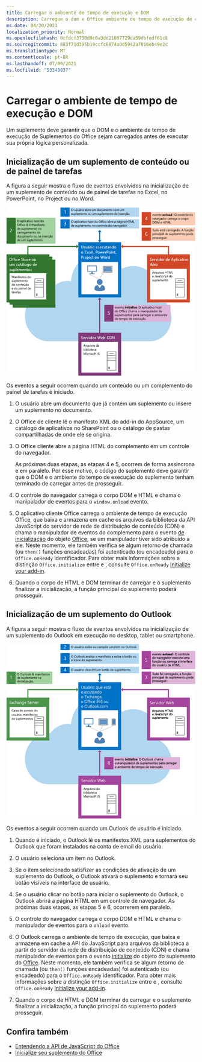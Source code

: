 ```yaml
---
title: Carregar o ambiente de tempo de execução e DOM
description: Carregue o dom e Office ambiente de tempo de execução de complementos.
ms.date: 04/20/2021
localization_priority: Normal
ms.openlocfilehash: 0cfdcf3750d9c0a3dd21667729da59dbfedf61c8
ms.sourcegitcommit: 883f71d395b19ccfc6874a0d5942a7016eb49e2c
ms.translationtype: MT
ms.contentlocale: pt-BR
ms.lasthandoff: 07/09/2021
ms.locfileid: "53349837"
---
```

# <a name="loading-the-dom-and-runtime-environment"></a>Carregar o ambiente de tempo de execução e DOM

Um suplemento deve garantir que o DOM e o ambiente de tempo de execução de Suplementos do Office sejam carregados antes de executar sua própria lógica personalizada.

## <a name="startup-of-a-content-or-task-pane-add-in"></a>Inicialização de um suplemento de conteúdo ou de painel de tarefas

A figura a seguir mostra o fluxo de eventos envolvidos na inicialização de um suplemento de conteúdo ou de painel de tarefas no Excel, no PowerPoint, no Project ou no Word.

![Flow de eventos ao iniciar um conteúdo ou um complemento do painel de tarefas.](../images/office15-app-sdk-loading-dom-agave-runtime.png)

Os eventos a seguir ocorrem quando um conteúdo ou um complemento do painel de tarefas é iniciado.

1. O usuário abre um documento que já contém um suplemento ou insere um suplemento no documento.

2. O Office de cliente lê o manifesto XML do add-in do AppSource, um catálogo de aplicativos no SharePoint ou o catálogo de pastas compartilhadas de onde ele se origina.

3. O Office cliente abre a página HTML do complemento em um controle do navegador.

    As próximas duas etapas, as etapas 4 e 5, ocorrem de forma assíncrona e em paralelo. Por esse motivo, o código do suplemento deve garantir que o DOM e o ambiente do tempo de execução do suplemento tenham terminado de carregar antes de prosseguir.

4. O controle do navegador carrega o corpo DOM e HTML e chama o manipulador de eventos para o `window.onload` evento.

5. O aplicativo cliente Office carrega o ambiente de tempo de execução Office, que baixa e armazena em cache os arquivos da biblioteca da API JavaScript do servidor de rede de distribuição de conteúdo (CDN) e chama o manipulador de eventos do complemento para o evento [de inicialização](/javascript/api/office#office-initialize-reason-) do objeto [Office,](/javascript/api/office) se um manipulador tiver sido atribuído a ele. Neste momento, ele também verifica se algum retorno de chamada (ou `then()` funções encadeadas) foi autenticado (ou encadeado) para o `Office.onReady` identificador. Para obter mais informações sobre a distinção `Office.initialize` entre e , consulte `Office.onReady` [Initialize your add-in](initialize-add-in.md).

6. Quando o corpo de HTML e DOM terminar de carregar e o suplemento finalizar a inicialização, a função principal do suplemento poderá prosseguir.


## <a name="startup-of-an-outlook-add-in"></a>Inicialização de um suplemento do Outlook

A figura a seguir mostra o fluxo de eventos envolvidos na inicialização de um suplemento do Outlook em execução no desktop, tablet ou smartphone.

![Flow de eventos ao iniciar Outlook de um complemento.](../images/outlook15-loading-dom-agave-runtime.png)

Os eventos a seguir ocorrem quando um Outlook de usuário é iniciado.

1. Quando é iniciado, o Outlook lê os manifestos XML para suplementos do Outlook que foram instalados na conta de email do usuário.

2. O usuário seleciona um item no Outlook.

3. Se o item selecionado satisfizer as condições de ativação de um suplemento do Outlook, o Outlook ativará o suplemento e tornará seu botão visíveis na interface de usuário.

4. Se o usuário clicar no botão para iniciar o suplemento do Outlook, o Outlook abrirá a página HTML em um controle de navegador. As próximas duas etapas, as etapas 5 e 6, ocorrerem em paralelo.

5. O controle do navegador carrega o corpo DOM e HTML e chama o manipulador de eventos para o `onload` evento.

6. O Outlook carrega o ambiente de tempo de execução, que baixa e armazena em cache a API do JavaScript para arquivos da biblioteca a partir do servidor da rede de distribuição de conteúdo (CDN) e chama manipulador de eventos para o evento [initialize](/javascript/api/office#office-initialize-reason-) do objeto do suplemento do [Office](/javascript/api/office). Neste momento, ele também verifica se algum retorno de chamada (ou `then()` funções encadeadas) foi autenticado (ou encadeado) para o `Office.onReady` identificador. Para obter mais informações sobre a distinção `Office.initialize` entre e , consulte `Office.onReady` [Initialize your add-in](initialize-add-in.md).

7. Quando o corpo de HTML e DOM terminar de carregar e o suplemento finalizar a inicialização, a função principal do suplemento poderá prosseguir.

## <a name="see-also"></a>Confira também

- [Entendendo a API de JavaScript do Office](understanding-the-javascript-api-for-office.md)
- [Inicialize seu suplemento do Office](initialize-add-in.md)
